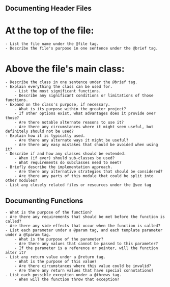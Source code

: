 ## Documenting Header Files
  # At the top of the file:
    - List the file name under the @file tag.
    - Describe the file's purpose in one sentence under the @brief tag.

  # Above the file's main class:
    - Describe the class in one sentence under the @brief tag.
    - Explain everything the class can be used for.
        - List the most significant functions.
        - Describe any significant conditions or limitations of those functions.
    - Expand on the class's purpose, if necessary.
        - What is its purpose within the greater project?
        - If other options exist, what advantages does it provide over those?
        - Are there notable alternate reasons to use it?
        - Are there any circumstances where it might seem useful, but definitely should not be used?
    - Explain how it is typically used.
        - Are there any alternate ways it might be useful?
        - Are there any easy mistakes that should be avoided when using it?
    - Describe if and how any classes should be extended.
        - When (if ever) should sub-classes be used?
        - What requirements do subclasses need to meet?
    - Briefly describe the implementation approach.
        - Are there any alternative strategies that should be considered?
        - Are there any parts of this module that could be split into other modules?
    - List any closely related files or resources under the @see tag

## Documenting Functions
    - What is the purpose of the function?
    - Are there any requirements that should be met before the function is called?
    - Are there any side effects that occur when the function is called?
    - List each parameter under a @param tag, and each template parameter under a @tparam tag.
        - What is the purpose of the parameter?
        - Are there any values that cannot be passed to this parameter?
        - If the parameter is a reference or pointer, will the function alter it?
    - List any return value under a @return tag.
        - What is the purpose of this value?
        - Are there circumstances where this value could be invalid?
        - Are there any return values that have special connotations?
    - List each possible exception under a @throws tag.
        - When will the function throw that exception?
